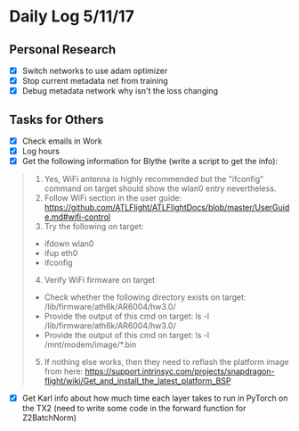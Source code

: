   # Daily Log 5/11/17
  ## Personal Research
  - [x] Switch networks to use adam optimizer
  - [x] Stop current metadata net from training
  - [x] Debug metadata network why isn't the loss changing
  ## Tasks for Others
  - [x] Check emails in Work
  - [x] Log hours
  - [x] Get the following information for Blythe (write a script to get the info):
  > 1. Yes, WiFi antenna is highly recommended but the "ifconfig" command on target should show the wlan0 entry nevertheless.
  > 2. Follow WiFi section in the user guide: https://github.com/ATLFlight/ATLFlightDocs/blob/master/UserGuide.md#wifi-control​
  > 3. Try the following on target:
  > * ifdown wlan0
  > * ifup eth0
  > * ifconfig
  > 4. Verify WiFi firmware on target
  > * Check whether the following directory exists on target: /lib/firmware/ath6k/AR6004/hw3.0/
  > * Provide the output of this cmd on target: ls -l /lib/firmware/ath6k/AR6004/hw3.0/
  > * Provide the output of this cmd on target: ls -l /mnt/modem/image/*.bin
  > 5. If nothing else works, then they need to reflash the platform image from here: https://support.intrinsyc.com/projects/snapdragon-flight/wiki/Get_and_install_the_latest_platform_BSP
  - [x] Get Karl info about how much time each layer takes to run in PyTorch on the TX2 (need to write some code in the forward function for Z2BatchNorm)
